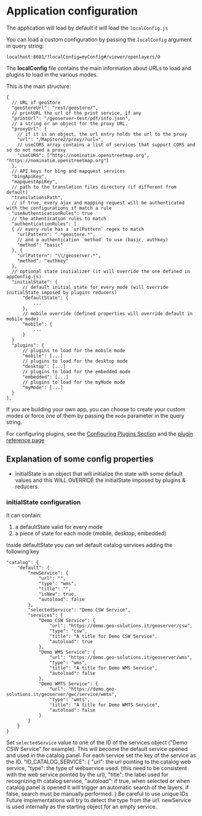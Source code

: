 # Application configuration
The application will load by default it will load the `localConfig.js`

You can load a custom configuration by passing the `localConfig` argument in query string:

```
localhost:8081/?localConfig=myConfig#/viewer/openlayers/0
```


The **localConfig** file contains the main information about URLs to load and plugins to load in the various modes.

This is the main structure:
```
{
  // URL of geoStore
  "geoStoreUrl": "rest/geostore/",
  // printURL the url of the print service, if any
  "printUrl": "/geoserver-test/pdf/info.json",
  // a string or an object for the proxy URL.
  "proxyUrl": {
    // if it is an object, the url entry holds the url to the proxy
    "url": "/MapStore2/proxy/?url=",
    // useCORS array contains a list of services that support CORS and so do not need a proxy
    "useCORS": ["http://nominatim.openstreetmap.org", "https://nominatim.openstreetmap.org"]
  },
  // API keys for bing and mapquest services
  "bingApiKey",
  "mapquestApiKey",
  // path to the translation files directory (if different from default)
  "translationsPath",
  // if true, every ajax and mapping request will be authenticated with the configurations if match a rule
  "useAuthenticationRules": true
  // the athentication rules to match
  "authenticationRules": [
  { // every rule has a `urlPattern` regex to match
    "urlPattern": ".*geostore.*",
    // and a authentication `method` to use (basic, authkey)
    "method": "basic"
  }, {
    "urlPattern": "\\/geoserver.*",
    "method": "authkey"
  },
  // optional state initializer (it will override the one defined in appConfig.js)
  "initialState": {
      // default initial state for every mode (will override initialState imposed by plugins reducers)
      "defaultState": {
          ...
      },
      // mobile override (defined properties will override default in mobile mode)
      "mobile": {
          ...
      }
  }
  "plugins": {
      // plugins to load for the mobile mode
      "mobile": [...]
      // plugins to load for the desktop mode
      "desktop": [...]
      // plugins to load for the embedded mode
      "embedded": [...]
      // plugins to load for the myMode mode
      "myMode": [...]
  }
],
  ```
If you are building your own app, you can choose to create your custom modes or force one of them by passing the `mode` parameter in the query string.

For configuring plugins, see the [Configuring Plugins Section](plugins-documentation) and the [plugin reference page](./api/plugins)

## Explanation of some config properties

- initialState is an object that will initialize the state with some default values and this WILL OVERRIDE the initialState imposed by plugins & reducers.

### initialState configuration
It can contain:
1. a defaultState valid for every mode
1. a piece of state for each mode (mobile, desktop, embedded)

Inside defaultState you can set default catalog services adding the following key
```
"catalog": {
    "default": {
        "newService": {
            "url": "",
            "type": "wms",
            "title": "",
            "isNew": true,
            "autoload": false
        },
        "selectedService": "Demo CSW Service",
        "services": {
            "Demo CSW Service": {
                "url": "https://demo.geo-solutions.it/geoserver/csw",
                "type": "csw",
                "title": "A title for Demo CSW Service",
                "autoload": true
            },
            "Demo WMS Service": {
                "url": "https://demo.geo-solutions.it/geoserver/wms",
                "type": "wms",
                "title": "A title for Demo WMS Service",
                "autoload": false
            },
            "Demo WMTS Service": {
                "url": "https://demo.geo-solutions.it/geoserver/gwc/service/wmts",
                "type": "wmts",
                "title": "A title for Demo WMTS Service",
                "autoload": false
            }
        }
    }
}
```
Set `selectedService` value to one of the ID of the services object ("Demo CSW Service" for example). This will become the default service opened and used in the catalog panel.
For each service set the key of the service as the ID.
    "ID_CATALOG_SERVICE": {
        "url": the url pointing to the catalog web service,
        "type": the type of webservice used. (this need to be consistent with the web service pointed by the url),
        "title": the label used for recognizing th catalog service,
        "autoload": if true, when selected or when catalog panel is opened it will trigger an automatic search of the layers. if false, search must be manually performed.
    }
Be careful to use unique IDs
Future implementations will try to detect the type from the url.
newService is used internally as the starting object for an empty service.
